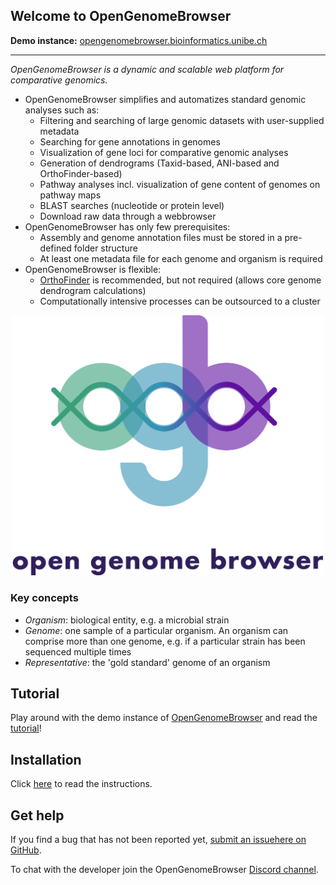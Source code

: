 <link rel="shortcut icon" type="image/svg+xml" href="/opengenomebrowser/favicon.svg">

## Welcome to OpenGenomeBrowser 
 
**Demo instance:** [opengenomebrowser.bioinformatics.unibe.ch](https://opengenomebrowser.bioinformatics.unibe.ch/)

<hr>

_OpenGenomeBrowser is a dynamic and scalable web platform for comparative genomics._

  - OpenGenomeBrowser simplifies and automatizes standard genomic analyses such as:
    - Filtering and searching of large genomic datasets with user-supplied metadata
    - Searching for gene annotations in genomes
    - Visualization of gene loci for comparative genomic analyses
    - Generation of dendrograms (Taxid-based, ANI-based and OrthoFinder-based)
    - Pathway analyses incl. visualization of gene content of genomes on pathway maps
    - BLAST searches (nucleotide or protein level)
    - Download raw data through a webbrowser 
  - OpenGenomeBrowser has only few prerequisites:
    - Assembly and genome annotation files must be stored in a pre-defined folder structure
    - At least one metadata file for each genome and organism is required
  - OpenGenomeBrowser is flexible:
    - [OrthoFinder](https://github.com/davidemms/OrthoFinder) is recommended, but not required (allows core genome dendrogram calculations)
    - Computationally intensive processes can be outsourced to a cluster

<div align="center">
<img src="https://raw.githubusercontent.com/opengenomebrowser/opengenomebrowser/master/website/static/global/customicons/ogb-full.svg"  width="500px">
</div>


### Key concepts

  - _Organism_: biological entity, e.g. a microbial strain 
  - _Genome_: one sample of a particular organism. An organism can comprise more than one genome, e.g. if a particular strain has been sequenced multiple times   
  - _Representative_: the 'gold standard' genome of an organism


## Tutorial

Play around with the demo instance of [OpenGenomeBrowser](opengenomebrowser.bioinformatics.unibe.ch/) and read the [tutorial](/tutorial.md)!


## Installation

Click [here](/installation.md) to read the instructions.


## Get help

If you find a bug that has not been reported yet, [submit an issuehere on GitHub](https://github.com/opengenomebrowser/opengenomebrowser/issues).

To chat with the developer join the OpenGenomeBrowser [Discord channel](https://discord.gg/mDm4fqf).
